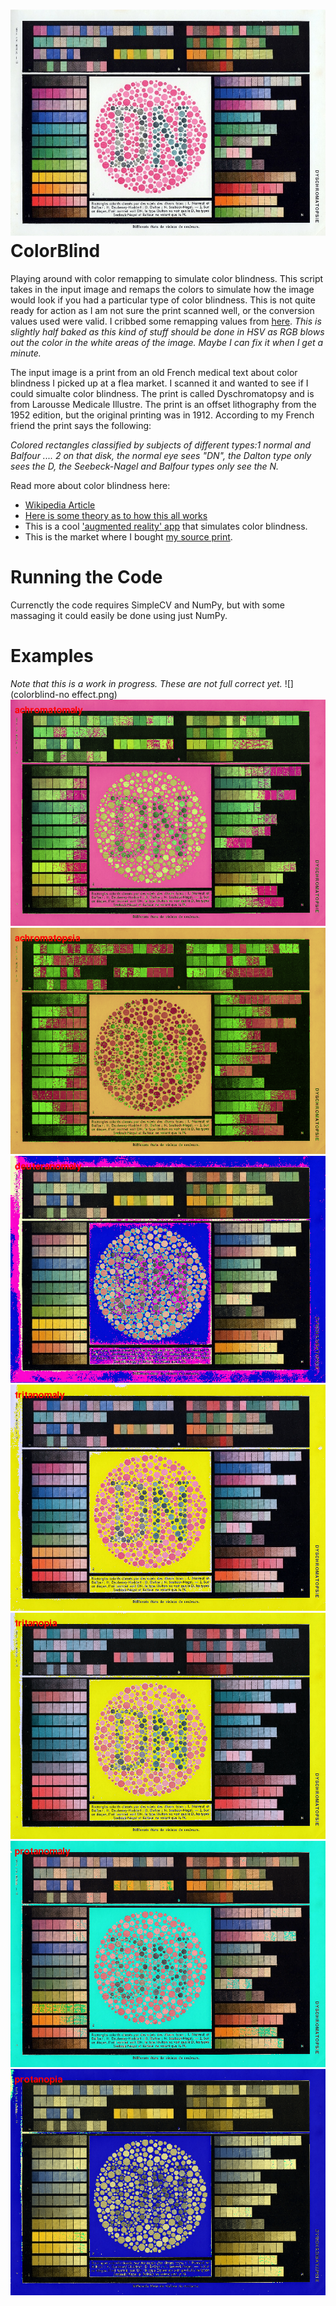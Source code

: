 ![](colorblind.jpg "Dyschromatopsy")
ColorBlind
==========

Playing around with color remapping to simulate color blindness. This script takes in the input image and remaps the colors to simulate how the image would look if you had a particular type of color blindness. This is not quite ready for action as I am not sure the print scanned well, or the conversion values used were valid. I cribbed some remapping values from [here](https://github.com/emarc/Chrometric). *This is slightly half baked as this kind of stuff should be done in HSV as RGB blows out the color in the white areas of the image. Maybe I can fix it when I get a minute.*


The input image is a print from an old French medical text about color blindness I picked up at a flea market. I scanned it and wanted to see if I could simualte color blindness. The print is called Dyschromatopsy and is from Larousse Medicale Illustre. The print is an offset lithography from the 1952 edition, but the original printing was in 1912. 
According to my French friend the print says the following:

*Colored rectangles classified by subjects of different types:1 normal and Balfour .... 2 on that disk, the normal eye sees "DN", the Dalton type only sees the D, the Seebeck-Nagel and Balfour types only see the N.*

Read more about color blindness here:
* [Wikipedia Article](http://en.wikipedia.org/wiki/Color_blindness)
* [Here is some theory as to how this all works](http://www.sewanee.edu/chem/Chem%26Art/Detail_Pages/ColorProjects_2004/Lowry/Lowry.htm)
* This is a cool ['augmented reality' app](http://dankaminsky.com/2010/12/15/dankam/) that simulates color blindness.
* This is the market where I bought [my source print](http://www.sowavintagemarket.com/home). 

Running the Code
========

Currenctly the code requires SimpleCV and NumPy, but with some massaging it could easily be done using just NumPy.

Examples
========

_Note that this is a work in progress. These are not full correct yet._
![](colorblind-no effect.png) 
![](colorblind-achromatomaly.png)
![](colorblind-achromatopsia.png)
![](colorblind-deuteranomaly.png)
![](colorblind-tritanomaly.png)
![](colorblind-tritanopia.png)
![](colorblind-protanomaly.png)  
![](colorblind-protanopia.png)
